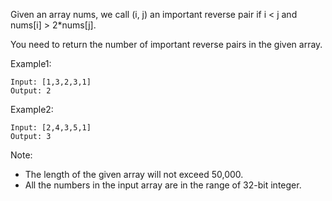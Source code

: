 Given an array nums, we call (i, j) an important reverse pair if i < j and nums[i] > 2*nums[j].

You need to return the number of important reverse pairs in the given array.

Example1:

```
Input: [1,3,2,3,1]
Output: 2
```

Example2:

```
Input: [2,4,3,5,1]
Output: 3
```

Note:
- The length of the given array will not exceed 50,000.
- All the numbers in the input array are in the range of 32-bit integer.
